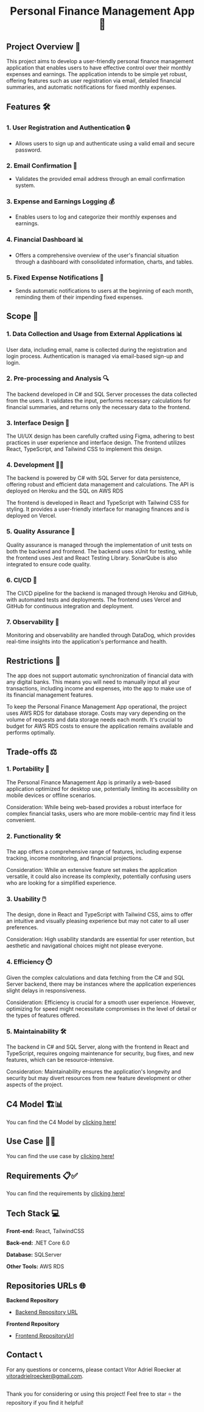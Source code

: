 <h1 align="center">Personal Finance Management App 🏦</h1>

## Project Overview 📝
This project aims to develop a user-friendly personal finance management application that enables users to have effective control over their monthly expenses and earnings. The application intends to be simple yet robust, offering features such as user registration via email, detailed financial summaries, and automatic notifications for fixed monthly expenses.

## Features 🛠️

### **1. User Registration and Authentication 🔒**
  - Allows users to sign up and authenticate using a valid email and secure password.
### **2. Email Confirmation 📧**
  - Validates the provided email address through an email confirmation system.
### **3. Expense and Earnings Logging 💰**
  - Enables users to log and categorize their monthly expenses and earnings.
### **4. Financial Dashboard 📊**
  - Offers a comprehensive overview of the user's financial situation through a dashboard with consolidated information, charts, and tables.
### **5. Fixed Expense Notifications 📅**
  - Sends automatic notifications to users at the beginning of each month, reminding them of their impending fixed expenses.

## Scope 🎯

### 1.  Data Collection and Usage from External Applications 📊

User data, including email, name is collected during the registration and login process. Authentication is managed via email-based sign-up and login.

### 2. Pre-processing and Analysis 🔍
The backend developed in C# and SQL Server processes the data collected from the users. It validates the input, performs necessary calculations for financial summaries, and returns only the necessary data to the frontend.

### 3. Interface Design 🎨
The UI/UX design has been carefully crafted using Figma, adhering to best practices in user experience and interface design. The frontend utilizes React, TypeScript, and Tailwind CSS to implement this design.

### 4. Development 👨‍💻
The backend is powered by C# with SQL Server for data persistence, offering robust and efficient data management and calculations. The API is deployed on Heroku and the SQL on AWS RDS

The frontend is developed in React and TypeScript with Tailwind CSS for styling. It provides a user-friendly interface for managing finances and is deployed on Vercel.

### 5. Quality Assurance 🧪
Quality assurance is managed through the implementation of unit tests on both the backend and frontend. The backend uses xUnit for testing, while the frontend uses Jest and React Testing Library. SonarQube is also integrated to ensure code quality.

### 6. CI/CD 🔄
The CI/CD pipeline for the backend is managed through Heroku and GitHub, with automated tests and deployments. The frontend uses Vercel and GitHub for continuous integration and deployment.

### 7. Observability 👀
Monitoring and observability are handled through DataDog, which provides real-time insights into the application's performance and health.

## Restrictions 🚫
The app does not support automatic synchronization of financial data with any digital banks. This means you will need to manually input all your transactions, including income and expenses, into the app to make use of its financial management features.

To keep the Personal Finance Management App operational, the project uses AWS RDS for database storage. Costs may vary depending on the volume of requests and data storage needs each month. It's crucial to budget for AWS RDS costs to ensure the application remains available and performs optimally.


## Trade-offs ⚖️
### 1. Portability 📱
The Personal Finance Management App is primarily a web-based application optimized for desktop use, potentially limiting its accessibility on mobile devices or offline scenarios.

Consideration: While being web-based provides a robust interface for complex financial tasks, users who are more mobile-centric may find it less convenient.

### 2. Functionality 🛠️
The app offers a comprehensive range of features, including expense tracking, income monitoring, and financial projections.

Consideration: While an extensive feature set makes the application versatile, it could also increase its complexity, potentially confusing users who are looking for a simplified experience.

### 3. Usability 🖱️
The design, done in React and TypeScript with Tailwind CSS, aims to offer an intuitive and visually pleasing experience but may not cater to all user preferences.

Consideration: High usability standards are essential for user retention, but aesthetic and navigational choices might not please everyone.

### 4. Efficiency ⏱️
Given the complex calculations and data fetching from the C# and SQL Server backend, there may be instances where the application experiences slight delays in responsiveness.

Consideration: Efficiency is crucial for a smooth user experience. However, optimizing for speed might necessitate compromises in the level of detail or the types of features offered.

### 5. Maintainability 🛠️
The backend in C# and SQL Server, along with the frontend in React and TypeScript, requires ongoing maintenance for security, bug fixes, and new features, which can be resource-intensive.

Consideration: Maintainability ensures the application's longevity and security but may divert resources from new feature development or other aspects of the project.

## C4 Model 🏗️📊
You can find the C4 Model by [clicking here!](/docs/C4Model/c4-models.md)

## Use Case 📑🎯
You can find the use case by [clicking here!](/docs/Requirements/requirements.md)

## Requirements 📋✅
You can find the requirements by [clicking here!](/docs/Requirements/requirements.md)

## Tech Stack 💻

**Front-end:** React, TailwindCSS

**Back-end:** .NET Core 6.0

**Database:** SQLServer

**Other Tools:** AWS RDS

## Repositories URLs 🌐
**Backend Repository**
 - [Backend Repository URL](https://github.com/VitorRoecker/expense-control-portfolio-backend)
 
**Frontend Repository**
 - [Frontend RepositoryUrl](https://github.com/VitorRoecker/expense-control-portfolio-frontend)


## Contact 📞
For any questions or concerns, please contact Vitor Adriel Roecker at vitoradrielroecker@gmail.com.

##
Thank you for considering or using this project! Feel free to star ⭐ the repository if you find it helpful!
